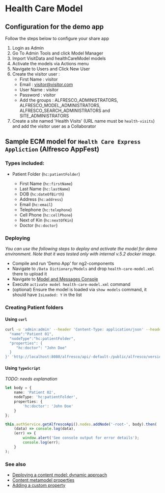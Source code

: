 # Health Care Model


## Configuration for the demo app
Follow the steps below to configure your share app 

1. Login as Admin 
2. Go To Admin Tools and click Model Manager
3. Import VisitData and healthCareModel models
4. Activate the models via Actions menu
5. Navigate to Users and Click New User
6. Create the visitor user :
    - First Name : visitor
    - Email : visitor@visitor.com
    - User Name : visitor
    - Password : visitor
    - Add the groups : ALFRESCO_ADMINISTRATORS, ALFRESCO_MODEL_ADMINISTRATORS, ALFRESCO_SEARCH_ADMINISTRATORS and SITE_ADMINISTRATORS
7. Create a site named 'Health Visits' (URL name must be `health-visits`) and add the visitor user as a Collaborator


## Sample ECM model for `Health Care Express Appliction` (Alfresco AppFest)


### Types included:

- Patient Folder (`hc:patientFolder`)

    * First Name (`hc:firstName`)
    * Last Name (`hc:lastName`)
    * DOB (`hc:dateOfBirth`)
    * Address (`hc:address`)
    * Email (`hc:email`)
    * Telephone (`hc:telephone`)
    * Cell Phone (`hc:cellPhone`)
    * Next of Kin (`hc:nextOfKin`)
    * Doctor (`hc:doctor`)

### Deploying

_You can use the following steps to deploy and activate the model for demo environment.
Note that it was tested only with internal v.5.2 docker image._

- Compile and run 'Demo App' for ng2-components
- Navigate to `/Data Dictionary/Models` and drop `health-care-model.xml` there to upload it
- Navigate to [Model and Messages Console](http://localhost:8080/alfresco/s/admin/admin-repoconsole)
- Execute `activate model health-care-model.xml` command
- (optional) Ensure the model is loaded via `show models` command, it should have `IsLoaded: Y` in the list

### Creating Patient folders

#### Using `curl`

```sh
curl -u 'admin:admin' --header 'Content-Type: application/json' --header 'Accept: application/json' -d '{
  "name":"Patient 01",
  "nodeType":"hc:patientFolder",
  "properties": {
     "hc:doctor": "John Doe"
  }
}' 'http://localhost:8080/alfresco/api/-default-/public/alfresco/versions/1/nodes/-root-/children?autoRename=true'
```

#### Using `TypeScript`

_TODO: needs explanation_

```ts
let body = {
    name: 'Patient 02',
    nodeType: 'hc:patientFolder',
    properties: {
        'hc:doctor': 'John Doe'
    }
};

this.authService.getAlfrescoApi().nodes.addNode('-root-', body).then(
    (data) => console.log(data),
    (err) => {
        window.alert('See console output for error details');
        console.log(err);
    }
);
```

### See also

- [Deploying a content model: dynamic approach](http://docs.alfresco.com/5.0/tasks/deploy-dynamic.html)
- [Content metamodel properties](http://docs.alfresco.com/4.0/concepts/metadata-model-props.html)
- [Adding a custom property](http://docs.alfresco.com/5.1/tasks/dev-extensions-content-models-tutorials-add-custom-property.html)
